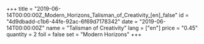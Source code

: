 +++
title = "2019-06-14T00:00:00Z_Modern_Horizons_Talisman_of_Creativity_[en]_false"
id = "4d9dbadd-c1b6-44fe-92ac-6f69d7178342"
date = "2019-06-14T00:00:00Z"
name = "Talisman of Creativity"
lang = ["en"]
price = "0.45"
quantity = 2
foil = false
set = "Modern Horizons"
+++
